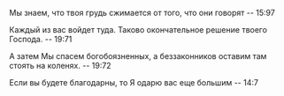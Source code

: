 Мы знаем, что твоя грудь сжимается от того, что они говорят -- 15:97

Каждый из вас войдет туда. Таково окончательное решение твоего Господа. -- 19:71

А затем Мы спасем богобоязненных, а беззаконников оставим там стоять на коленях. -- 19:72

Если вы будете благодарны, то Я одарю вас еще большим -- 14:7

